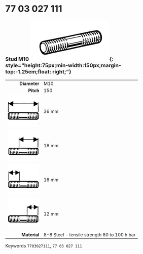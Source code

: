 # 77 03 027 111

### Stud M10 ![](../assets/images/parts/stud.png){: style="height:75px;min-width:150px;margin-top:-1.25em;float: right;"}

|   |   |
|---:|---|
**Diameter** | M10
**Pitch** | 150
![](../assets/images/stud_total.png) | 36 mm
![](../assets/images/stud_total_right.png) | 18 mm
![](../assets/images/stud_left.png) | 18 mm
![](../assets/images/stud_right.png) | 12 mm
**Material** | 8-8 Steel - tensile strength 80 to 100 h bar

Keywords `7703027111`, `77 03 027 111`
